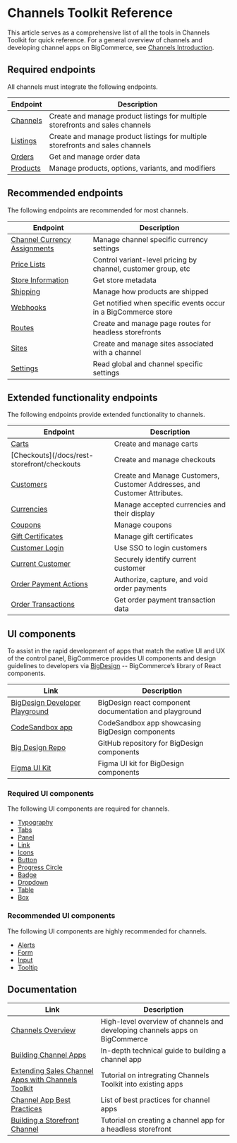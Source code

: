 # Channels Toolkit Reference

<!-- Dev Center URL: https://developer.bigcommerce.com/api-docs/channels/guide/channels-toolkit-reference -->



This article serves as a comprehensive list of all the tools in Channels Toolkit for quick reference. For a general overview of channels and developing channel apps on BigCommerce, see [Channels Introduction](/api-docs/channels/overview).

## Required endpoints

All channels must integrate the following endpoints.

| Endpoint                                                                                        | Description                                                                    |
| ----------------------------------------------------------------------------------------------- | ------------------------------------------------------------------------------ |
| [Channels](/docs/rest-management/channels) | Create and manage product listings for multiple storefronts and sales channels |
| [Listings](/docs/rest-management/channels) | Create and manage product listings for multiple storefronts and sales channels |
| [Orders](/docs/rest-management/orders)               | Get and manage order data                                                      |
| [Products](/docs/rest-management/catalog)                 | Manage products, options, variants, and modifiers                              |

## Recommended endpoints

The following endpoints are recommended for most channels.

| Endpoint                                                                                                    | Description                                                    |
| ----------------------------------------------------------------------------------------------------------- | -------------------------------------------------------------- |
| [Channel Currency Assignments](/api-reference/store-management/channels/channel-currency-assignments)|Manage channel specific currency settings|
| [Price Lists](/docs/rest-management/price-lists)                 | Control variant-level pricing by channel, customer group, etc  |
| [Store Information](/docs/rest-management/store-information) | Get store metadata                                             |
| [Shipping](/docs/rest-management/shipping-v2)                   | Manage how products are shipped                                |
| [Webhooks](/docs/webhooks/webhooks)                                        | Get notified when specific events occur in a BigCommerce store |
| [Routes](/docs/rest-management/sites)                    | Create and manage page routes for headless storefronts         |
| [Sites](/docs/rest-management/sites)                     | Create and manage sites associated with a channel              |
| [Settings](/docs/rest-management/shipping)                       | Read global and channel specific settings                      |

## Extended functionality endpoints

The following endpoints provide extended functionality to channels.

| Endpoint | Description |
|-|-|
|[Carts](/docs/rest-management/carts)|Create and manage carts|
|[Checkouts](/docs/rest-storefront/checkouts|Create and manage checkouts|
|[Customers](/docs/rest-management/customers)|Create and Manage Customers, Customer Addresses, and Customer Attributes.|
|[Currencies](/docs/rest-management/currencies)|Manage accepted currencies and their display|
|[Coupons](/docs/rest-content/marketing)|Manage coupons|
|[Gift Certificates](/docs/rest-content/marketing)|Manage gift certificates|
|[Customer Login](/api-docs/storefront/customer-login-api)|Use SSO to login customers|
|[Current Customer](/api-docs/customers/current-customer-api)|Securely identify current customer|
|[Order Payment Actions](/docs/rest-management/transactions)|Authorize, capture, and void order payments|
|[Order Transactions](/docs/rest-management/transactions)|Get order payment transaction data|

## UI components

To assist in the rapid development of apps that match the native UI and UX of the control panel, BigCommerce provides UI components and design guidelines to developers via [BigDesign](https://developer.bigcommerce.com/big-design) -- BigCommerce’s library of React components.

| Link | Description |
|-|-|
|[BigDesign Developer Playground](https://developer.bigcommerce.com/big-design)| BigDesign react component documentation and playground |
|[CodeSandbox app](https://codesandbox.io/s/mkvv7)| CodeSandbox app showcasing BigDesign components|
|[Big Design Repo](https://github.com/bigcommerce/big-design)|GitHub repository for BigDesign components|
|[Figma UI Kit](//figma.com/file/jTVuUkiZ1j3rux8WHG4IKK/BigDesign-UI-Kit?node-id=0%3A1)|Figma UI kit for BigDesign components|

### Required UI components

The following UI components are required for channels.

- [Typography](https://developer.bigcommerce.com/big-design/typography)
- [Tabs](https://developer.bigcommerce.com/big-design/tabs)
- [Panel](https://developer.bigcommerce.com/big-design/panel)
- [Link](https://developer.bigcommerce.com/big-design/link)
- [Icons](https://developer.bigcommerce.com/big-design/icons)
- [Button](https://developer.bigcommerce.com/big-design/button)
- [Progress Circle](https://developer.bigcommerce.com/big-design/progress-circle)
- [Badge](https://developer.bigcommerce.com/big-design/badge)
- [Dropdown](https://developer.bigcommerce.com/big-design/dropdown)
- [Table](https://developer.bigcommerce.com/big-design/table)
- [Box](https://developer.bigcommerce.com/big-design/box)

### Recommended UI components

The following UI components are highly recommended for channels.

- [Alerts](https://developer.bigcommerce.com/big-design/alert)
- [Form](https://developer.bigcommerce.com/big-design/form)
- [Input](https://developer.bigcommerce.com/big-design/input)
- [Tooltip](https://developer.bigcommerce.com/big-design/tooltip)

## Documentation

| Link | Description |
|-|-|
|[Channels Overview](/api-docs/channels/channels-overview)|High-level overview of channels and developing channels apps on BigCommerce|
|[Building Channel Apps](/api-docs/channels/guide/building-channel-apps)|In-depth technical guide to building a channel app|
|[Extending Sales Channel Apps with Channels Toolkit](/api-docs/channels/guide/extending-existing-apps)|Tutorial on intregrating Channels Toolkit into existing apps|
|[Channel App Best Practices](/api-docs/channels/guide/channel-app-best-practices)|List of best practices for channel apps|
|[Building a Storefront Channel](/api-docs/channels/tutorials/storefront)|Tutorial on creating a channel app for a headless storefront|
